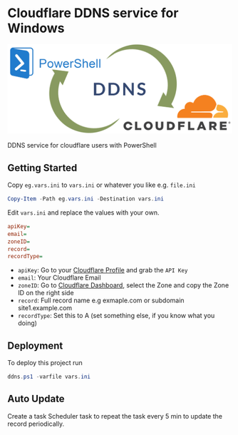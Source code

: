 # Cloudflare DDNS service for Windows

![cloudflare-ddns](ddns_cloudflare_powershell.png)

DDNS service for cloudflare users with PowerShell

## Getting Started

Copy `eg.vars.ini` to `vars.ini` or whatever you like e.g. `file.ini`

```powershell
Copy-Item -Path eg.vars.ini -Destination vars.ini
```

Edit `vars.ini` and replace the values with your own.

```ini
apiKey= 
email=
zoneID=
record=
recordType=
```

* `apiKey`: Go to your [Cloudflare Profile](https://dash.cloudflare.com/profile/api-tokens) and grab the `API Key`
* `email`: Your Cloudflare Email
* `zoneID`: Go to [Cloudflare Dashboard](https://dash.cloudflare.com/), select the Zone and copy the Zone ID on the right side
* `record`: Full record name e.g exmaple.com or subdomain site1.example.com
* `recordType`: Set this to A (set something else, if you know what you doing)

## Deployment

To deploy this project run

```powershell
ddns.ps1 -varfile vars.ini
```

## Auto Update

Create a task Scheduler task to repeat the task every 5 min to update the record periodically.
